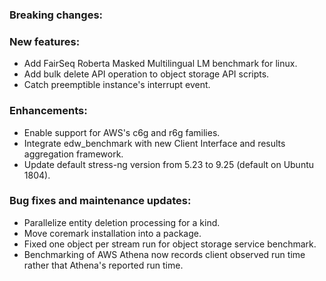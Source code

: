 ### Breaking changes:

### New features:

-   Add FairSeq Roberta Masked Multilingual LM benchmark for linux.
-   Add bulk delete API operation to object storage API scripts.
-   Catch preemptible instance's interrupt event.

### Enhancements:

-   Enable support for AWS's c6g and r6g families.
-   Integrate edw_benchmark with new Client Interface and results aggregation
    framework.
-   Update default stress-ng version from 5.23 to 9.25 (default on Ubuntu 1804).

### Bug fixes and maintenance updates:

-   Parallelize entity deletion processing for a kind.
-   Move coremark installation into a package.
-   Fixed one object per stream run for object storage service benchmark.
-   Benchmarking of AWS Athena now records client observed run time rather that
    Athena's reported run time.
